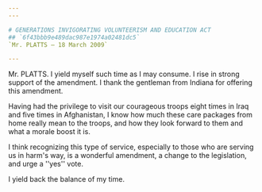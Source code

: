 ```yaml
---
---

# GENERATIONS INVIGORATING VOLUNTEERISM AND EDUCATION ACT
## `6f43bbb9e489dac987e1974a02481dc5`
`Mr. PLATTS — 18 March 2009`

---
```



Mr. PLATTS. I yield myself such time as I may consume. I rise in 
strong support of the amendment. I thank the gentleman from Indiana for 
offering this amendment.

Having had the privilege to visit our courageous troops eight times 
in Iraq and five times in Afghanistan, I know how much these care 
packages from home really mean to the troops, and how they look forward 
to them and what a morale boost it is.

I think recognizing this type of service, especially to those who are 
serving us in harm's way, is a wonderful amendment, a change to the 
legislation, and urge a ''yes'' vote.

I yield back the balance of my time.